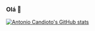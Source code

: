 ### Olá 🙂
[![Antonio Candioto's GitHub stats](https://github-readme-stats.vercel.app/api?username=antoniolpcan&show_icons=true&theme=gruvbox)](https://github.com/antoniolpcan/github-readme-stats)
